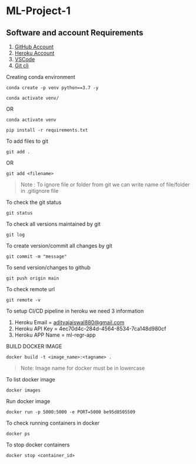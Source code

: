 # ML-Project-1

## Software and account Requirements

1. [GitHub Account](https://github.com/)
2. [Heroku Account](https://dashboard.heroku.com/login)
3. [VSCode](https://code.visualstudio.com/download)
4. [Git cli](https://git-scm.com/downloads)


Creating conda environment
```
conda create -p venv python==3.7 -y
```

```
conda activate venv/
```
OR
```
conda activate venv
```

```
pip install -r requirements.txt
```

To add files to git
```
git add .
```
OR
```
git add <filename>
```

> Note : To ignore file or folder from git we can write name of file/folder in .gitignore file

To check the git status
```
git status
```

To check all versions maintained by git
```
git log
```

To create version/commit all changes by git
```
git commit -m "message"
```

To send version/changes to github
```
git push origin main
```

To check remote url
```
git remote -v
```

To setup CI/CD pipeline in heroku we need 3 information

1. Heroku Email = adityajaiswal880@gmail.com
2. Heroku API Key = 4ec70d4c-284d-4564-8534-7ca148d980cf
3. Heroku APP Name = ml-regr-app


BUILD DOCKER IMAGE
```
docker build -t <image_name>:<tagname> .
```

> Note: Image name for docker must be in lowercase

To list docker image
```
docker images
```

Run docker image
```
docker run -p 5000:5000 -e PORT=5000 be95d8505509
```

To check running containers in docker
```
docker ps
```

To stop docker containers
```
docker stop <container_id>
```
